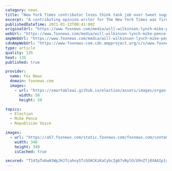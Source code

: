 ```yaml
---
category: news
title: "New York Times contributor loses think tank job over tweet suggesting Biden should 'lynch Mike Pence'"
excerpt: "A contributing opinion writer for The New York Times was fired from his think tank job Thursday over a tweet that jokingly suggested former Vice President Mike Pence be lynched in order to unify the country."
publishedDateTime: 2021-01-22T00:41:00Z
originalUrl: "https://www.foxnews.com/media/will-wilkinson-lynch-mike-pence-niskanen-center-ny-times"
webUrl: "https://www.foxnews.com/media/will-wilkinson-lynch-mike-pence-niskanen-center-ny-times"
ampWebUrl: "https://www.foxnews.com/media/will-wilkinson-lynch-mike-pence-niskanen-center-ny-times.amp"
cdnAmpWebUrl: "https://www-foxnews-com.cdn.ampproject.org/c/s/www.foxnews.com/media/will-wilkinson-lynch-mike-pence-niskanen-center-ny-times.amp"
type: article
quality: 135
heat: 135
published: true

provider:
  name: Fox News
  domain: foxnews.com
  images:
    - url: "https://smartableai.github.io/election/assets/images/organizations/foxnews.com-50x50.jpg"
      width: 50
      height: 50

topics:
  - Election
  - Mike Pence
  - Republican Voice

images:
  - url: "https://a57.foxnews.com/static.foxnews.com/foxnews.com/content/uploads/2018/09/340/340/chamberlain-160.jpg?ve=1&tl=1"
    width: 340
    height: 340
    isCached: true

secured: "T14fpToKwAtWpJHJ7cahnySTcGG6CKzKaCybc2g67vNylO/U9nZfj8VAAIp1yYA38TrrT7BRunKhl2h7SU1eVJ9sYvJWLiS66dziiToE/ViYFCobgSGggE7T2DwLst/a4cFW3kxu0+qIDhbyD3VzohfRxHNITjgKcI0hM7N9XAeUoXD9+I2W7Mv9wkY2kbKMOVDe5uhfNpn7KBihjGJ8Os/LAshVYBH0O+LzL12YxXZR/ck7dEohUY4qI6NRB5c19yoqNllpleOg6GtAyKPt696BLxKL83OibRWHXXydelmQpY6cSaEvGU1hJls1wkPR3u4kny/qu4y763x4AVkjaWLyH6InJfbWBA/wBAYkalQ=;fdEMjk6velfgshGsID7rzA=="
---
```


